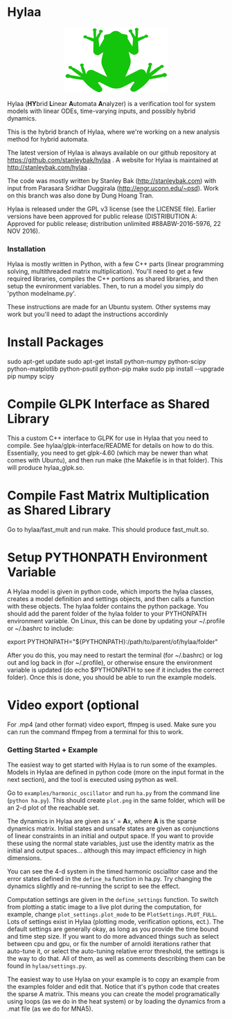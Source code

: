 # Hylaa #

<p align="center"> <img src="hylaa_logo_small.png" alt="Hylaa Logo"/> </p>

Hylaa (**HY**brid **L**inear **A**utomata **A**nalyzer) is a verification tool for system models with linear ODEs, time-varying inputs, and possibly hybrid dynamics. 

This is the hybrid branch of Hylaa, where we're working on a new analysis method for hybrid automata.

The latest version of Hylaa is always available on our github repository at https://github.com/stanleybak/hylaa . A website for Hylaa is maintained at http://stanleybak.com/hylaa .

The code was mostly written by Stanley Bak (http://stanleybak.com) with input from Parasara Sridhar Duggirala (http://engr.uconn.edu/~psd). Work on this branch was also done by Dung Hoang Tran. 

Hylaa is released under the GPL v3 license (see the LICENSE file). Earlier versions have been approved for public release (DISTRIBUTION A: Approved for public release; distribution unlimited #88ABW-2016-5976, 22 NOV 2016).


### Installation ###

Hylaa is mostly written in Python, with a few C++ parts (linear programming solving, multithreaded matrix multiplication). You'll need to get a few required libraries, compiles the C++ portions as shared libraries, and then setup the evnironment variables. Then, to run a model you simply do 'python modelname.py'. 

These instructions are made for an Ubuntu system. Other systems may work but you'll need to adapt the instructions accordinly

# Install Packages #

sudo apt-get update
sudo apt-get install python-numpy python-scipy python-matplotlib python-psutil python-pip make
sudo pip install --upgrade pip numpy scipy

# Compile GLPK Interface as Shared Library #

This a custom C++ interface to GLPK for use in Hylaa that you need to compile. See hylaa/glpk-interface/README for details on how to do this. Essentially, you need to get glpk-4.60 (which may be newer than what comes with Ubuntu), and then run make (the Makefile is in that folder). This will produce hylaa_glpk.so.

# Compile Fast Matrix Multiplication as Shared Library #

Go to hylaa/fast_mult and run make. This should produce fast_mult.so.

# Setup PYTHONPATH Environment Variable #

A Hylaa model is given in python code, which imports the hylaa classes, creates a model definition and settings objects, and then calls a function with these objects. The hylaa folder contains the python package. You should add the parent folder of the hylaa folder to your PYTHONPATH environment variable. On Linux, this can be done by updating your ~/.profile or ~/.bashrc to include:

export PYTHONPATH="${PYTHONPATH}:/path/to/parent/of/hylaa/folder"

After you do this, you may need to restart the terminal (for ~/.bashrc) or log out and log back in (for ~/.profile), or otherwise ensure the environment variable is updated (do echo $PYTHONPATH to see if it includes the correct folder). Once this is done, you should be able to run the example models.

# Video export (optional #
For .mp4 (and other format) video export, ffmpeg is used. Make sure you can run the command ffmpeg from a terminal for this to work.

### Getting Started + Example ###

The easiest way to get started with Hylaa is to run some of the examples. Models in Hylaa are defined in python code (more on the input format in the next section), and the tool is executed using python as well.

Go to `examples/harmonic_oscillator` and run `ha.py` from the command line (`python ha.py`). This should create `plot.png` in the same folder, which will be an 2-d plot of the reachable set.  

The dynamics in Hylaa are given as x' = **A**x, where **A** is the sparse dynamics matrix. Initial states and unsafe states are given as conjunctions of linear constraints in an initial and output space. If you want to provide these using the normal state variables, just use the identity matrix as the initial and output spaces... although this may impact efficiency in high dimensions.

You can see the 4-d system in the timed harmonic oscialltor case and the error states defined in the `define_ha` function in ha.py. Try changing the dynamics slightly and re-running the script to see the effect.

Computation settings are given in the `define_settings` function. To switch from plotting a static image to a live plot during the computation, for example, change `plot_settings.plot_mode` to be `PlotSettings.PLOT_FULL`. Lots of settings exist in Hylaa (plotting mode, verification options, ect.). The default settings are generally okay, as long as you provide the time bound and time step size. If you want to do more advanced things such as select between cpu and gpu, or fix the number of arnoldi iterations rather that auto-tune it, or select the auto-tuning relative error threshold, the settings is the way to do that. All of them, as well as comments describing them can be found in `hylaa/settings.py`.

The easiest way to use Hylaa on your example is to copy an example from the examples folder and edit that. Notice that it's python code that creates the sparse A matrix. This means you can create the model programatically using loops (as we do in the heat system) or by loading the dynamics from a .mat file (as we do for MNA5).

